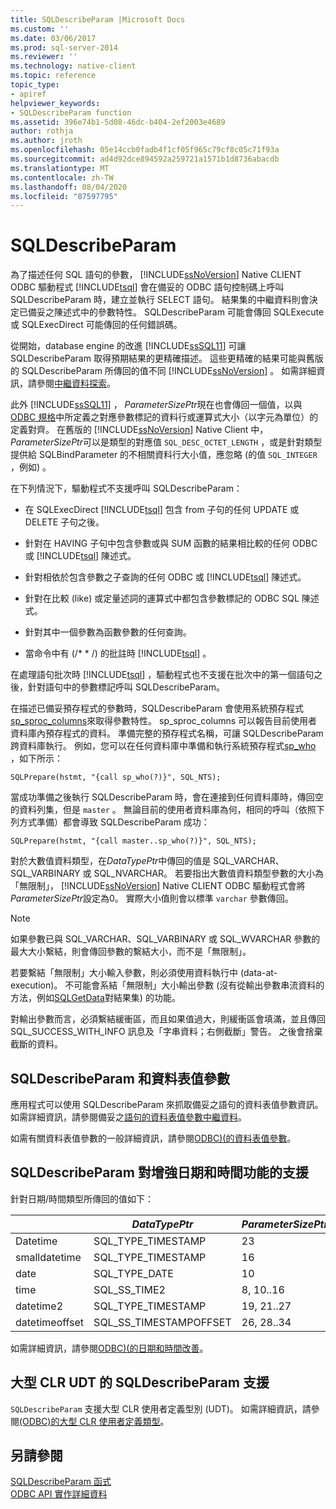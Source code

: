 ```yaml
---
title: SQLDescribeParam |Microsoft Docs
ms.custom: ''
ms.date: 03/06/2017
ms.prod: sql-server-2014
ms.reviewer: ''
ms.technology: native-client
ms.topic: reference
topic_type:
- apiref
helpviewer_keywords:
- SQLDescribeParam function
ms.assetid: 396e74b1-5d08-46dc-b404-2ef2003e4689
author: rothja
ms.author: jroth
ms.openlocfilehash: 05e14ccb0fadb4f1cf05f965c79cf8c05c71f93a
ms.sourcegitcommit: ad4d92dce894592a259721a1571b1d8736abacdb
ms.translationtype: MT
ms.contentlocale: zh-TW
ms.lasthandoff: 08/04/2020
ms.locfileid: "87597795"
---
```

# <a name="sqldescribeparam"></a>SQLDescribeParam
  為了描述任何 SQL 語句的參數， [!INCLUDE[ssNoVersion](../../includes/ssnoversion-md.md)] Native CLIENT ODBC 驅動程式 [!INCLUDE[tsql](../../includes/tsql-md.md)] 會在備妥的 ODBC 語句控制碼上呼叫 SQLDescribeParam 時，建立並執行 SELECT 語句。 結果集的中繼資料則會決定已備妥之陳述式中的參數特性。 SQLDescribeParam 可能會傳回 SQLExecute 或 SQLExecDirect 可能傳回的任何錯誤碼。  
  
 從開始，database engine 的改進 [!INCLUDE[ssSQL11](../../includes/sssql11-md.md)] 可讓 SQLDescribeParam 取得預期結果的更精確描述。 這些更精確的結果可能與舊版的 SQLDescribeParam 所傳回的值不同 [!INCLUDE[ssNoVersion](../../includes/ssnoversion-md.md)] 。 如需詳細資訊，請參閱[中繼資料探索](../native-client/features/metadata-discovery.md)。  
  
 此外 [!INCLUDE[ssSQL11](../../includes/sssql11-md.md)] ， *ParameterSizePtr*現在也會傳回一個值，以與[ODBC 規格](https://go.microsoft.com/fwlink/?LinkId=207044)中所定義之對應參數標記的資料行或運算式大小（以字元為單位）的定義對齊。 在舊版的 [!INCLUDE[ssNoVersion](../../includes/ssnoversion-md.md)] Native Client 中， *ParameterSizePtr*可以是類型的對應值 `SQL_DESC_OCTET_LENGTH` ，或是針對類型提供給 SQLBindParameter 的不相關資料行大小值，應忽略 (的值 `SQL_INTEGER` ，例如) 。  
  
 在下列情況下，驅動程式不支援呼叫 SQLDescribeParam：  
  
-   在 SQLExecDirect [!INCLUDE[tsql](../../includes/tsql-md.md)] 包含 from 子句的任何 UPDATE 或 DELETE 子句之後。  
  
-   針對在 HAVING 子句中包含參數或與 SUM 函數的結果相比較的任何 ODBC 或 [!INCLUDE[tsql](../../includes/tsql-md.md)] 陳述式。  
  
-   針對相依於包含參數之子查詢的任何 ODBC 或 [!INCLUDE[tsql](../../includes/tsql-md.md)] 陳述式。  
  
-   針對在比較 (like) 或定量述詞的運算式中都包含參數標記的 ODBC SQL 陳述式。  
  
-   針對其中一個參數為函數參數的任何查詢。  
  
-   當命令中有 (/* \* /) 的批註時 [!INCLUDE[tsql](../../includes/tsql-md.md)] 。  
  
 在處理語句批次時 [!INCLUDE[tsql](../../includes/tsql-md.md)] ，驅動程式也不支援在批次中的第一個語句之後，針對語句中的參數標記呼叫 SQLDescribeParam。  
  
 在描述已備妥預存程式的參數時，SQLDescribeParam 會使用系統預存程式[sp_sproc_columns](/sql/relational-databases/system-stored-procedures/sp-sproc-columns-transact-sql)來取得參數特性。 sp_sproc_columns 可以報告目前使用者資料庫內預存程式的資料。 準備完整的預存程式名稱，可讓 SQLDescribeParam 跨資料庫執行。 例如，您可以在任何資料庫中準備和執行系統預存程式[sp_who](/sql/relational-databases/system-stored-procedures/sp-who-transact-sql) ，如下所示：  
  
```  
SQLPrepare(hstmt, "{call sp_who(?)}", SQL_NTS);  
```  
  
 當成功準備之後執行 SQLDescribeParam 時，會在連接到任何資料庫時，傳回空的資料列集，但是 `master` 。 無論目前的使用者資料庫為何，相同的呼叫（依照下列方式準備）都會導致 SQLDescribeParam 成功：  
  
```  
SQLPrepare(hstmt, "{call master..sp_who(?)}", SQL_NTS);  
```  
  
 對於大數值資料類型，在*DataTypePtr*中傳回的值是 SQL_VARCHAR、SQL_VARBINARY 或 SQL_NVARCHAR。 若要指出大數值資料類型參數的大小為「無限制」， [!INCLUDE[ssNoVersion](../../includes/ssnoversion-md.md)] Native CLIENT ODBC 驅動程式會將*ParameterSizePtr*設定為0。 實際大小值則會以標準 `varchar` 參數傳回。  
  
> [!NOTE]  
>  如果參數已與 SQL_VARCHAR、SQL_VARBINARY 或 SQL_WVARCHAR 參數的最大大小繫結，則會傳回參數的繫結大小，而不是「無限制」。  
  
 若要繫結「無限制」大小輸入參數，則必須使用資料執行中 (data-at-execution)。 不可能會系結「無限制」大小輸出參數 (沒有從輸出參數串流資料的方法，例如[SQLGetData](sqlgetdata.md)對結果集) 的功能。  
  
 對輸出參數而言，必須繫結緩衝區，而且如果值過大，則緩衝區會填滿，並且傳回 SQL_SUCCESS_WITH_INFO 訊息及「字串資料；右側截斷」警告。 之後會捨棄截斷的資料。  
  
## <a name="sqldescribeparam-and-table-valued-parameters"></a>SQLDescribeParam 和資料表值參數  
 應用程式可以使用 SQLDescribeParam 來抓取備妥之語句的資料表值參數資訊。 如需詳細資訊，請參閱備妥之[語句的資料表值參數中繼資料](../native-client-odbc-table-valued-parameters/table-valued-parameter-metadata-for-prepared-statements.md)。  
  
 如需有關資料表值參數的一般詳細資訊，請參閱[ODBC&#41;&#40;的資料表值參數](../native-client-odbc-table-valued-parameters/table-valued-parameters-odbc.md)。  
  
## <a name="sqldescribeparam-support-for-enhanced-date-and-time-features"></a>SQLDescribeParam 對增強日期和時間功能的支援  
 針對日期/時間類型所傳回的值如下：  
  
||*DataTypePtr*|*ParameterSizePtr*|*DecimalDigitsPtr*|  
|-|-------------------|------------------------|------------------------|  
|Datetime|SQL_TYPE_TIMESTAMP|23|3|  
|smalldatetime|SQL_TYPE_TIMESTAMP|16|0|  
|date|SQL_TYPE_DATE|10|0|  
|time|SQL_SS_TIME2|8, 10..16|0..7|  
|datetime2|SQL_TYPE_TIMESTAMP|19, 21..27|0..7|  
|datetimeoffset|SQL_SS_TIMESTAMPOFFSET|26, 28..34|0..7|  
  
 如需詳細資訊，請參閱[ODBC&#41;&#40;的日期和時間改善](../native-client-odbc-date-time/date-and-time-improvements-odbc.md)。  
  
## <a name="sqldescribeparam-support-for-large-clr-udts"></a>大型 CLR UDT 的 SQLDescribeParam 支援  
 `SQLDescribeParam` 支援大型 CLR 使用者定義型別 (UDT)。 如需詳細資訊，請參閱[&#40;ODBC&#41;的大型 CLR 使用者定義類型](../../relational-databases/native-client/odbc/large-clr-user-defined-types-odbc.md)。  
  
## <a name="see-also"></a>另請參閱  
 [SQLDescribeParam 函式](https://go.microsoft.com/fwlink/?LinkId=59339)   
 [ODBC API 實作詳細資料](../../relational-databases/native-client-odbc-api/odbc-api-implementation-details.md)  
  
  

